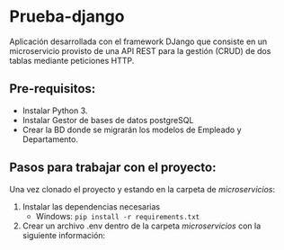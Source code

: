 # Prueba-django
Aplicación desarrollada con el framework DJango que consiste en un microservicio provisto de una API REST para la gestión (CRUD) de dos tablas mediante peticiones HTTP. 

## Pre-requisitos:
* Instalar Python 3.
* Instalar Gestor de bases de datos postgreSQL
* Crear la BD donde se migrarán los modelos de Empleado y Departamento.

## Pasos para trabajar con el proyecto:

Una vez clonado el proyecto y estando en la carpeta de _microservicios_:

1. Instalar las dependencias necesarias
    * Windows: `pip install -r requirements.txt`
2. Crear un archivo .env dentro de la carpeta _microservicios_ con la siguiente información:
